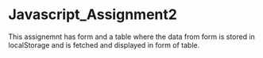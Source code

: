 # Javascript_Assignment2
This assignemnt has form and a table where the data from form is stored in localStorage and is fetched and displayed in form of table.
